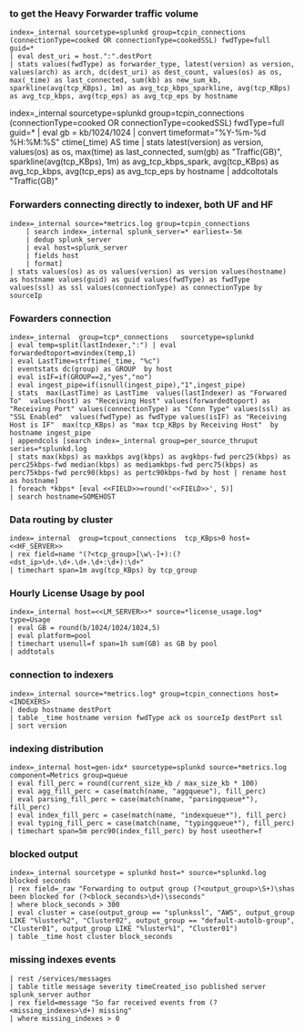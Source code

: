 ### to get the Heavy Forwarder traffic volume
```
index=_internal sourcetype=splunkd group=tcpin_connections (connectionType=cooked OR connectionType=cookedSSL) fwdType=full guid=* 
| eval dest_uri = host.":".destPort 
| stats values(fwdType) as forwarder_type, latest(version) as version, values(arch) as arch, dc(dest_uri) as dest_count, values(os) as os, max(_time) as last_connected, sum(kb) as new_sum_kb, sparkline(avg(tcp_KBps), 1m) as avg_tcp_kbps_sparkline, avg(tcp_KBps) as avg_tcp_kbps, avg(tcp_eps) as avg_tcp_eps by hostname 
```

index=_internal sourcetype=splunkd group=tcpin_connections (connectionType=cooked OR connectionType=cookedSSL) fwdType=full guid=*
| eval gb = kb/1024/1024
| convert timeformat="%Y-%m-%d %H:%M:%S" ctime(_time) AS time
| stats latest(version) as version, values(os) as os, max(time) as last_connected, sum(gb) as "Traffic(GB)", sparkline(avg(tcp_KBps), 1m) as avg_tcp_kbps_spark, avg(tcp_KBps) as avg_tcp_kbps, avg(tcp_eps) as avg_tcp_eps by hostname
| addcoltotals "Traffic(GB)"

### Forwarders connecting directly to indexer, both UF and HF
```
index=_internal source=*metrics.log group=tcpin_connections 
    [ search index=_internal splunk_server=* earliest=-5m 
    | dedup splunk_server 
    | eval host=splunk_server 
    | fields host 
    | format] 
| stats values(os) as os values(version) as version values(hostname) as hostname values(guid) as guid values(fwdType) as fwdType values(ssl) as ssl values(connectionType) as connectionType by sourceIp
```

### Fowarders connection
```
index=_internal  group=tcp*_connections   sourcetype=splunkd 
| eval temp=split(lastIndexer,":") | eval forwardedtoport=mvindex(temp,1)
| eval LastTime=strftime(_time, "%c") 
| eventstats dc(group) as GROUP  by host
| eval isIF=if(GROUP==2,"yes","no")
| eval ingest_pipe=if(isnull(ingest_pipe),"1",ingest_pipe)
| stats  max(LastTime) as LastTime  values(lastIndexer) as "Forwared To"  values(host) as "Receiving Host" values(forwardedtoport) as "Receiving Port" values(connectionType) as "Conn Type" values(ssl) as "SSL Enabled"  values(fwdType) as fwdType values(isIF) as "Receiving Host is IF"  max(tcp_KBps) as "max tcp_KBps by Receiving Host"  by hostname ingest_pipe
| appendcols [search index=_internal group=per_source_thruput series=*splunkd.log 
| stats max(kbps) as maxkbps avg(kbps) as avgkbps-fwd perc25(kbps) as perc25kbps-fwd median(kbps) as mediamkbps-fwd perc75(kbps) as perc75kbps-fwd perc90(kbps) as pertc90kbps-fwd by host | rename host as hostname]
| foreach *kbps* [eval <<FIELD>>=round('<<FIELD>>', 5)]
| search hostname=SOMEHOST
```

### Data routing by cluster
```
index=_internal  group=tcpout_connections  tcp_KBps>0 host= <<HF_SERVER>>
| rex field=name "(?<tcp_group>[\w\-]+):(?<dst_ip>\d+.\d+.\d+.\d+:\d+):\d+"
| timechart span=1m avg(tcp_KBps) by tcp_group
```

###  Hourly License Usage by pool
```
index=_internal host=<<LM_SERVER>>* source=*license_usage.log* type=Usage 
| eval GB = round(b/1024/1024/1024,5) 
| eval platform=pool
| timechart usenull=f span=1h sum(GB) as GB by pool
| addtotals
```

### connection to indexers
```
index=_internal source=*metrics.log* group=tcpin_connections host=<INDEXERS>
| dedup hostname destPort 
| table _time hostname version fwdType ack os sourceIp destPort ssl 
| sort version
```

### indexing distribution
```
index=_internal host=gen-idx* sourcetype=splunkd source=*metrics.log component=Metrics group=queue 
| eval fill_perc = round(current_size_kb / max_size_kb * 100) 
| eval agg_fill_perc = case(match(name, "aggqueue"), fill_perc) 
| eval parsing_fill_perc = case(match(name, "parsingqueue*"), fill_perc) 
| eval index_fill_perc = case(match(name, "indexqueue*"), fill_perc) 
| eval typing_fill_perc = case(match(name, "typingqueue*"), fill_perc) 
| timechart span=5m perc90(index_fill_perc) by host useother=f
```

### blocked output
```
index=_internal sourcetype = splunkd host=* source=*splunkd.log blocked seconds 
| rex field=_raw "Forwarding to output group (?<output_group>\S+)\shas been blocked for (?<block_seconds>\d+)\sseconds" 
| where block_seconds > 300
| eval cluster = case(output_group == "splunkssl", "AWS", output_group LIKE "%luster%2", "Cluster02", output_group == "default-autolb-group", "Cluster01", output_group LIKE "%luster%1", "Cluster01")
| table _time host cluster block_seconds
```

### missing indexes events
```
| rest /services/messages 
| table title message severity timeCreated_iso published server splunk_server author
| rex field=message "So far received events from (?<missing_indexes>\d+) missing"
| where missing_indexes > 0
```

